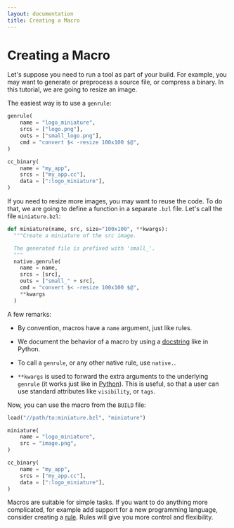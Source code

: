 ```yaml
---
layout: documentation
title: Creating a Macro
---
```


# Creating a Macro

Let's suppose you need to run a tool as part of your build. For example, you
may want to generate or preprocess a source file, or compress a binary. In this
tutorial, we are going to resize an image.

The easiest way is to use a `genrule`:

``` python
genrule(
    name = "logo_miniature",
    srcs = ["logo.png"],
    outs = ["small_logo.png"],
    cmd = "convert $< -resize 100x100 $@",
)

cc_binary(
    name = "my_app",
    srcs = ["my_app.cc"],
    data = [":logo_miniature"],
)
```

If you need to resize more images, you may want to reuse the code. To do that,
we are going to define a function in a separate `.bzl` file. Let's call the file
`miniature.bzl`:

``` python
def miniature(name, src, size="100x100", **kwargs):
  """Create a miniature of the src image.

  The generated file is prefixed with 'small_'.
  """
  native.genrule(
    name = name,
    srcs = [src],
    outs = ["small_" + src],
    cmd = "convert $< -resize 100x100 $@",
    **kwargs
  )
```

A few remarks:

* By convention, macros have a `name` argument, just like rules.

* We document the behavior of a macro by using a
  [docstring](https://www.python.org/dev/peps/pep-0257/) like in Python.

* To call a `genrule`, or any other native rule, use `native.`.

* `**kwargs` is used to forward the extra arguments to the underlying `genrule`
  (it works just like in [Python](https://docs.python.org/3/tutorial/controlflow.html#keyword-arguments)).
  This is useful, so that a user can use standard attributes like `visibility`,
  or `tags`.

Now, you can use the macro from the `BUILD` file:

``` python
load("//path/to:miniature.bzl", "miniature")

miniature(
    name = "logo_miniature",
    src = "image.png",
)

cc_binary(
    name = "my_app",
    srcs = ["my_app.cc"],
    data = [":logo_miniature"],
)
```

Macros are suitable for simple tasks. If you want to do anything more
complicated, for example add support for a new programming language, consider
creating a [rule](rules.md). Rules will give you more control and flexibility.
